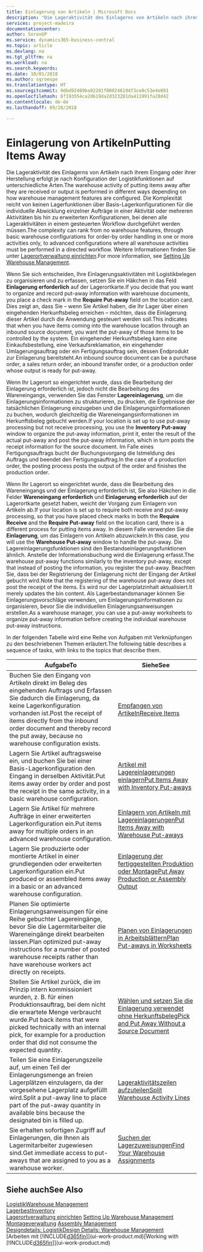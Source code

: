 ```yaml
---
title: Einlagerung von Artikeln | Microsoft Docs
description: "Die Lageraktivität des Einlagerns von Artikeln nach ihrem Eingang oder ihrer Herstellung erfolgt je nach Konfiguration der Logistikfunktionen auf unterschiedliche Arten."
services: project-madeira
documentationcenter: 
author: SorenGP
ms.service: dynamics365-business-central
ms.topic: article
ms.devlang: na
ms.tgt_pltfrm: na
ms.workload: na
ms.search.keywords: 
ms.date: 10/01/2018
ms.author: sgroespe
ms.translationtype: HT
ms.sourcegitcommit: 9dbd92409ba02281f008246194f3ce0c53e4e001
ms.openlocfilehash: 6f193554ca2d619da2d323281da411991fa28d42
ms.contentlocale: de-de
ms.lasthandoff: 09/28/2018

---
```

# <a name="putting-items-away"></a><span data-ttu-id="17a40-103">Einlagerung von Artikeln</span><span class="sxs-lookup"><span data-stu-id="17a40-103">Putting Items Away</span></span>
<span data-ttu-id="17a40-104">Die Lageraktivität des Einlagerns von Artikeln nach ihrem Eingang oder ihrer Herstellung erfolgt je nach Konfiguration der Logistikfunktionen auf unterschiedliche Arten.</span><span class="sxs-lookup"><span data-stu-id="17a40-104">The warehouse activity of putting items away after they are received or output is performed in different ways depending on how warehouse management features are configured.</span></span> <span data-ttu-id="17a40-105">Die Komplexität reicht von keinen Lagerfunktionen über Basis-Lagerkonfigurationen für die individuelle Abwicklung einzelner Aufträge in einer Aktivität oder mehreren Aktivitäten bis hin zu erweiterten Konfigurationen, bei denen alle Lageraktivitäten in einem gesteuerten Workflow durchgeführt werden müssen.</span><span class="sxs-lookup"><span data-stu-id="17a40-105">The complexity can rank from no warehouse features, through basic warehouse configurations for order-by order handling in one or more activities only, to advanced configurations where all warehouse activities must be performed in a directed workflow.</span></span> <span data-ttu-id="17a40-106">Weitere Informationen finden Sie unter [Lagerortverwaltung einrichten](warehouse-setup-warehouse.md).</span><span class="sxs-lookup"><span data-stu-id="17a40-106">For more information, see [Setting Up Warehouse Management](warehouse-setup-warehouse.md).</span></span>

<span data-ttu-id="17a40-107">Wenn Sie sich entscheiden, Ihre Einlagerungsaktivitäten mit Logistikbelegen zu organisieren und zu erfassen, setzen Sie ein Häkchen in das Feld **Einlagerung erforderlich** auf der Lagerortkarte.</span><span class="sxs-lookup"><span data-stu-id="17a40-107">If you decide that you want to organize and record put-away information with warehouse documents, you place a check mark in the **Require Put-away** field on the location card.</span></span> <span data-ttu-id="17a40-108">Dies zeigt an, dass Sie – wenn Sie Artikel haben, die Ihr Lager über einen eingehenden Herkunftsbeleg erreichen – möchten, dass die Einlagerung dieser Artikel durch die Anwendung gesteuert werden soll.</span><span class="sxs-lookup"><span data-stu-id="17a40-108">This indicates that when you have items coming into the warehouse location through an inbound source document, you want the put-away of those items to be controlled by the system.</span></span> <span data-ttu-id="17a40-109">Ein eingehender Herkunftsbeleg kann eine Einkaufsbestellung, eine Verkaufsreklamation, ein eingehender Umlagerungsauftrag oder ein Fertigungsauftrag sein, dessen Endprodukt zur Einlagerung bereitsteht.</span><span class="sxs-lookup"><span data-stu-id="17a40-109">An inbound source document can be a purchase order, a sales return order, an inbound transfer order, or a production order whose output is ready for put-away.</span></span>  

<span data-ttu-id="17a40-110">Wenn Ihr Lagerort so eingerichtet wurde, dass die Bearbeitung der Einlagerung erforderlich ist, jedoch nicht die Bearbeitung des Wareneingangs, verwenden Sie das Fenster **Lagereinlagerung**, um die Einlagerungsinformationen zu strukturieren, zu drucken, die Ergebnisse der tatsächlichen Einlagerung einzugeben und die Einlagerungsinformationen zu buchen, wodurch gleichzeitig die Wareneingangsinformationen im Herkunftsbeleg gebucht werden.</span><span class="sxs-lookup"><span data-stu-id="17a40-110">If your location is set up to use put-away processing but not receive processing, you use the **Inventory Put-away** window to organize the put-away information, print it, enter the result of the actual put-away and post the put-away information, which in turn posts the receipt information for the source document.</span></span> <span data-ttu-id="17a40-111">Im Falle eines Fertigungsauftrags bucht der Buchungsvorgang die Istmeldung des Auftrags und beendet den Fertigungsauftrag.</span><span class="sxs-lookup"><span data-stu-id="17a40-111">In the case of a production order, the posting process posts the output of the order and finishes the production order.</span></span>

<span data-ttu-id="17a40-112">Wenn Ihr Lagerort so eingerichtet wurde, dass die Bearbeitung des Wareneingangs und der Einlagerung erforderlich ist, Sie also Häkchen in die Felder **Wareneingang erforderlich** und **Einlagerung erforderlich** auf der Lagerortkarte gesetzt haben, weicht der Vorgang zum Einlagern von Artikeln ab.</span><span class="sxs-lookup"><span data-stu-id="17a40-112">If your location is set up to require both receive and put-away processing, so that you have placed check marks in both the **Require Receive** and the **Require Put-away** field on the location card, there is a different process for putting items away.</span></span> <span data-ttu-id="17a40-113">In diesem Falle verwenden Sie die **Einlagerung**, um das Einlagern von Artikeln abzuwickeln.</span><span class="sxs-lookup"><span data-stu-id="17a40-113">In this case, you will use the **Warehouse Put-away** window to handle the put-away.</span></span> <span data-ttu-id="17a40-114">Die Lagereinlagerungsfunktionen sind den Bestandseinlagerungsfunktionen ähnlich. Anstelle der Informationsbuchung wird die Einlagerung erfasst.</span><span class="sxs-lookup"><span data-stu-id="17a40-114">The warehouse put-away functions similarly to the inventory put-away, except that instead of posting the information, you register the put-away.</span></span> <span data-ttu-id="17a40-115">Beachten Sie, dass bei der Registrierung der Einlagerung nicht der Eingang der Artikel gebucht wird.</span><span class="sxs-lookup"><span data-stu-id="17a40-115">Note that the registering of the warehouse put-away does not post the receipt of the items.</span></span> <span data-ttu-id="17a40-116">Es wird nur der Lagerplatzinhalt aktualisiert.</span><span class="sxs-lookup"><span data-stu-id="17a40-116">It merely updates the bin content.</span></span> <span data-ttu-id="17a40-117">Als Lagerbestandsmanager können Sie Einlagerungsvorschläge verwenden, um Einlagerungsinformationen zu organisieren, bevor Sie die individuellen Einlagerungsanweisungen erstellen.</span><span class="sxs-lookup"><span data-stu-id="17a40-117">As a warehouse manager, you can use a put-away worksheets to organize put-away information before creating the individual warehouse put-away instructions.</span></span>

<span data-ttu-id="17a40-118">In der folgenden Tabelle wird eine Reihe von Aufgaben mit Verknüpfungen zu den beschriebenen Themen erläutert.</span><span class="sxs-lookup"><span data-stu-id="17a40-118">The following table describes a sequence of tasks, with links to the topics that describe them.</span></span>   

|<span data-ttu-id="17a40-119">**Aufgabe**</span><span class="sxs-lookup"><span data-stu-id="17a40-119">**To**</span></span>|<span data-ttu-id="17a40-120">**Siehe**</span><span class="sxs-lookup"><span data-stu-id="17a40-120">**See**</span></span>|  
|------------|-------------|  
|<span data-ttu-id="17a40-121">Buchen Sie den Eingang von Artikeln direkt im Beleg des eingehenden Auftrags und Erfassen Sie dadurch die Einlagerung, da keine Lagerkonfiguration vorhanden ist.</span><span class="sxs-lookup"><span data-stu-id="17a40-121">Post the receipt of items directly from the inbound order document and thereby record the put away, because no warehouse configuration exists.</span></span>|[<span data-ttu-id="17a40-122">Empfangen von Artikeln</span><span class="sxs-lookup"><span data-stu-id="17a40-122">Receive Items</span></span>](warehouse-how-receive-items.md)|  
|<span data-ttu-id="17a40-123">Lagern Sie Artikel auftragsweise ein, und buchen Sie bei einer Basis-Lagerkonfiguration den Eingang in derselben Aktivität.</span><span class="sxs-lookup"><span data-stu-id="17a40-123">Put items away order by order and post the receipt in the same activity, in a basic warehouse configuration.</span></span>|[<span data-ttu-id="17a40-124">Artikel mit Lagereinlagerungen einlagern</span><span class="sxs-lookup"><span data-stu-id="17a40-124">Put Items Away with Inventory Put-aways</span></span>](warehouse-how-to-put-items-away-with-inventory-put-aways.md)|  
|<span data-ttu-id="17a40-125">Lagern Sie Artikel für mehrere Aufträge in einer erweiterten Lagerkonfiguration ein.</span><span class="sxs-lookup"><span data-stu-id="17a40-125">Put items away for multiple orders in an advanced warehouse configuration.</span></span>|[<span data-ttu-id="17a40-126">Einlagern von Artikeln mit Lagereinlagerungen</span><span class="sxs-lookup"><span data-stu-id="17a40-126">Put Items Away with Warehouse Put-aways</span></span>](warehouse-how-to-put-items-away-with-warehouse-put-aways.md)|  
|<span data-ttu-id="17a40-127">Lagern Sie produzierte oder montierte Artikel in einer grundlegenden oder erweiterten Lagerkonfiguration ein.</span><span class="sxs-lookup"><span data-stu-id="17a40-127">Put produced or assembled items away in a basic or an advanced warehouse configuration.</span></span>|[<span data-ttu-id="17a40-128">Einlagerung der fertiggestellten Produktion oder Montage</span><span class="sxs-lookup"><span data-stu-id="17a40-128">Put Away Production or Assembly Output</span></span>](warehouse-how-to-put-away-production-output.md)|
|<span data-ttu-id="17a40-129">Planen Sie optimierte Einlagerungsanweisungen für eine Reihe gebuchter Lagereingänge, bevor Sie die Lagermitarbeiter die Wareneingänge direkt bearbeiten lassen.</span><span class="sxs-lookup"><span data-stu-id="17a40-129">Plan optimized put-away instructions for a number of posted warehouse receipts rather than have warehouse workers act directly on receipts.</span></span>|[<span data-ttu-id="17a40-130">Planen von Einlagerungen in Arbeitsblättern</span><span class="sxs-lookup"><span data-stu-id="17a40-130">Plan Put-aways in Worksheets</span></span>](warehouse-how-to-plan-put-aways-in-worksheets.md)|  
|<span data-ttu-id="17a40-131">Stellen Sie Artikel zurück, die im Prinzip intern kommissioniert wurden, z. B. für einen Produktionsauftrag, bei dem nicht die erwartete Menge verbraucht wurde.</span><span class="sxs-lookup"><span data-stu-id="17a40-131">Put back items that were picked technically with an internal pick, for example for a production order that did not consume the expected quantity.</span></span>|[<span data-ttu-id="17a40-132">Wählen und setzen Sie die Einlagerung verwendet ohne Herkunftsbeleg</span><span class="sxs-lookup"><span data-stu-id="17a40-132">Pick and Put Away Without a Source Document</span></span>](warehouse-how-to-create-put-aways-from-internal-put-aways.md)|
|<span data-ttu-id="17a40-133">Teilen Sie eine Einlagerungszeile auf, um einen Teil der Einlagerungsmenge an freien Lagerplätzen einzulagern, da der vorgesehene Lagerplatz aufgefüllt wird.</span><span class="sxs-lookup"><span data-stu-id="17a40-133">Split a put-away line to place part of the put-away quantity in available bins because the designated bin is filled up.</span></span>|[<span data-ttu-id="17a40-134">Lageraktivitätszeilen aufzuteilen</span><span class="sxs-lookup"><span data-stu-id="17a40-134">Split Warehouse Activity Lines</span></span>](warehouse-how-to-split-warehouse-activity-lines.md)|
|<span data-ttu-id="17a40-135">Sie erhalten sofortigen Zugriff auf Einlagerungen, die Ihnen als Lagermitarbeiter zugewiesen sind.</span><span class="sxs-lookup"><span data-stu-id="17a40-135">Get immediate access to put-aways that are assigned to you as a warehouse worker.</span></span>|[<span data-ttu-id="17a40-136">Suchen der Lagerzuweisungen</span><span class="sxs-lookup"><span data-stu-id="17a40-136">Find Your Warehouse Assignments</span></span>](warehouse-how-to-find-your-warehouse-assignments.md)|    

## <a name="see-also"></a><span data-ttu-id="17a40-137">Siehe auch</span><span class="sxs-lookup"><span data-stu-id="17a40-137">See Also</span></span>  
[<span data-ttu-id="17a40-138">Logistik</span><span class="sxs-lookup"><span data-stu-id="17a40-138">Warehouse Management</span></span>](warehouse-manage-warehouse.md)  
[<span data-ttu-id="17a40-139">Lagerbest</span><span class="sxs-lookup"><span data-stu-id="17a40-139">Inventory</span></span>](inventory-manage-inventory.md)  
<span data-ttu-id="17a40-140">[Lagerortverwaltung einrichten](warehouse-setup-warehouse.md)   </span><span class="sxs-lookup"><span data-stu-id="17a40-140">[Setting Up Warehouse Management](warehouse-setup-warehouse.md)   </span></span>  
<span data-ttu-id="17a40-141">[Montageverwaltung](assembly-assemble-items.md)  </span><span class="sxs-lookup"><span data-stu-id="17a40-141">[Assembly Management](assembly-assemble-items.md)  </span></span>  
[<span data-ttu-id="17a40-142">Designdetails: Logistik</span><span class="sxs-lookup"><span data-stu-id="17a40-142">Design Details: Warehouse Management</span></span>](design-details-warehouse-management.md)  
<span data-ttu-id="17a40-143">[Arbeiten mit [!INCLUDE[d365fin](includes/d365fin_md.md)]](ui-work-product.md)</span><span class="sxs-lookup"><span data-stu-id="17a40-143">[Working with [!INCLUDE[d365fin](includes/d365fin_md.md)]](ui-work-product.md)</span></span>  

